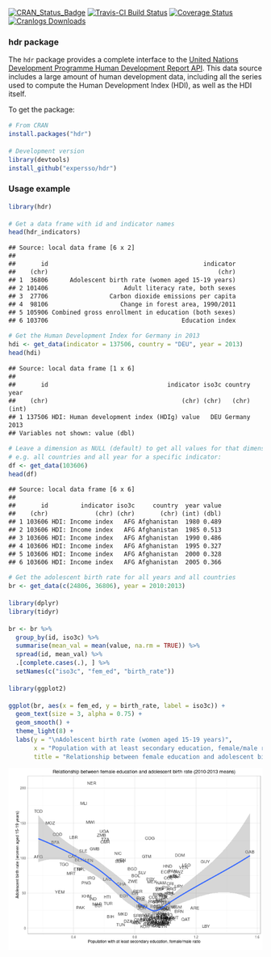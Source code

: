 [![CRAN\_Status\_Badge](http://www.r-pkg.org/badges/version/hdr)](http://cran.r-project.org/package=hdr) [![Travis-CI Build Status](https://travis-ci.org/expersso/hdr.svg?branch=master)](https://travis-ci.org/expersso/hdr) [![Coverage Status](https://img.shields.io/codecov/c/github/expersso/hdr/master.svg)](https://codecov.io/github/expersso/hdr?branch=master) [![Cranlogs Downloads](http://cranlogs.r-pkg.org/badges/grand-total/hdr)](http://cran.r-project.org/web/packages/hdr)

### hdr package

The `hdr` package provides a complete interface to the [United Nations Development Programme Human Development Report API](hdr.undp.org). This data source includes a large amount of human development data, including all the series used to compute the Human Development Index (HDI), as well as the HDI itself.

To get the package:

``` r
# From CRAN
install.packages("hdr")

# Development version
library(devtools)
install_github("expersso/hdr")
```

### Usage example

``` r
library(hdr)

# Get a data frame with id and indicator names
head(hdr_indicators)
```

    ## Source: local data frame [6 x 2]
    ## 
    ##       id                                           indicator
    ##    (chr)                                               (chr)
    ## 1  36806      Adolescent birth rate (women aged 15-19 years)
    ## 2 101406                     Adult literacy rate, both sexes
    ## 3  27706                 Carbon dioxide emissions per capita
    ## 4  98106                    Change in forest area, 1990/2011
    ## 5 105906 Combined gross enrollment in education (both sexes)
    ## 6 103706                                     Education index

``` r
# Get the Human Development Index for Germany in 2013
hdi <- get_data(indicator = 137506, country = "DEU", year = 2013)
head(hdi)
```

    ## Source: local data frame [1 x 6]
    ## 
    ##       id                                 indicator iso3c country  year
    ##    (chr)                                     (chr) (chr)   (chr) (int)
    ## 1 137506 HDI: Human development index (HDIg) value   DEU Germany  2013
    ## Variables not shown: value (dbl)

``` r
# Leave a dimension as NULL (default) to get all values for that dimension
# e.g. all countries and all year for a specific indicator:
df <- get_data(103606)
head(df)
```

    ## Source: local data frame [6 x 6]
    ## 
    ##       id         indicator iso3c     country  year value
    ##    (chr)             (chr) (chr)       (chr) (int) (dbl)
    ## 1 103606 HDI: Income index   AFG Afghanistan  1980 0.489
    ## 2 103606 HDI: Income index   AFG Afghanistan  1985 0.513
    ## 3 103606 HDI: Income index   AFG Afghanistan  1990 0.486
    ## 4 103606 HDI: Income index   AFG Afghanistan  1995 0.327
    ## 5 103606 HDI: Income index   AFG Afghanistan  2000 0.328
    ## 6 103606 HDI: Income index   AFG Afghanistan  2005 0.366

``` r
# Get the adolescent birth rate for all years and all countries
br <- get_data(c(24806, 36806), year = 2010:2013)

library(dplyr)
library(tidyr)

br <- br %>% 
  group_by(id, iso3c) %>% 
  summarise(mean_val = mean(value, na.rm = TRUE)) %>% 
  spread(id, mean_val) %>% 
  .[complete.cases(.), ] %>% 
  setNames(c("iso3c", "fem_ed", "birth_rate"))

library(ggplot2)

ggplot(br, aes(x = fem_ed, y = birth_rate, label = iso3c)) +
  geom_text(size = 3, alpha = 0.75) +
  geom_smooth() +
  theme_light(8) +
  labs(y = "\nAdolescent birth rate (women aged 15-19 years)",
       x = "Population with at least secondary education, female/male ratio\n",
       title = "Relationship between female education and adolescent birth rate (2010-2013 means)")
```

![](README-example-1.png)

